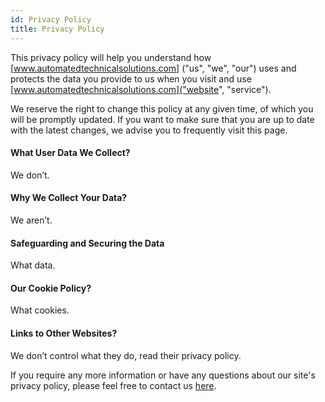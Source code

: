 ```yaml
---
id: Privacy Policy
title: Privacy Policy
---
```


This privacy policy will help you understand how [www.automatedtechnicalsolutions.com] ("us", "we", "our") uses and protects the data you provide to us when you visit and use [www.automatedtechnicalsolutions.com]("website", "service").

We reserve the right to change this policy at any given time, of which you will be promptly updated. If you want to make sure that you are up to date with the latest changes, we advise you to frequently visit this page.

#### What User Data We Collect?

We don’t.

#### Why We Collect Your Data?

We aren’t.

#### Safeguarding and Securing the Data

What data.

#### Our Cookie Policy?

What cookies.

#### Links to Other Websites?

We don’t control what they do, read their privacy policy.

If you require any more information or have any questions about our site's privacy policy, please feel free to contact us [here](mailto:luke@automatedtechnicalsolutions.com).
